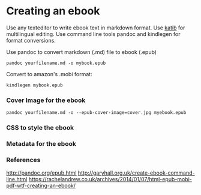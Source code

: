 # Creating an ebook

Use any texteditor to write ebook text in markdown format. Use [katib](http://katibapp.com) for multilingual editing. 
Use command line tools pandoc and kindlegen for format conversions.

Use pandoc to convert markdown (.md) file to ebook (.epub)

    pandoc yourfilename.md -o mybook.epub

Convert to amazon's .mobi format:

    kindlegen mybook.epub 
    
### Cover Image for the ebook

    pandoc yourfilename.md -o --epub-cover-image=cover.jpg myebook.epub


### CSS to style the ebook


### Metadata for the ebook

### References
http://pandoc.org/epub.html
http://garyhall.org.uk/create-ebook-command-line.html
https://rachelandrew.co.uk/archives/2014/01/07/html-epub-mobi-pdf-wtf-creating-an-ebook/



